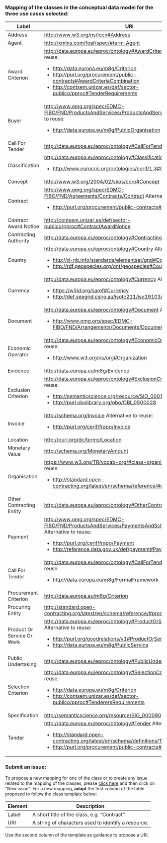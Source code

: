 ### Mapping of the classes in the conceptual data model for the three use cases selected:  

|Label|URI|
|---|---|
|Address|http://www.w3.org/ns/locn#Address|
|Agent|http://xmlns.com/foaf/spec/#term_Agent|
|Award Criterion|http://data.europa.eu/eproc/ontology#AwardCriterion Considering to reuse:<ul><li>http://data.europa.eu/m8g/Criterion</li><li>http://purl.org/procurement/public-contracts#AwardCriteriaCombination</li><li>http://contsem.unizar.es/def/sector-publico/pproc#TenderRequirements</li></ul>|
|Buyer|http://www.omg.org/spec/EDMC-FIBO/FND/ProductsAndServices/ProductsAndServices/Buyer Alternative to reuse:<ul><li>http://data.europa.eu/m8g/PublicOrganisation</li></ul>|
|Call For Tender|http://data.europa.eu/eproc/ontology#CallForTender|
|Classification|http://data.europa.eu/eproc/ontology#Classification Alternative to reuse:<ul><li>http://www.eurocris.org/ontologies/cerif/1.3#Classification</li></ul>|
|Concept|http://www.w3.org/2004/02/skos/core#Concept|
|Contract|http://www.omg.org/spec/EDMC-FIBO/FND/Agreements/Contracts/Contract Alternative to reuse:<ul><li>http://purl.org/procurement/public-contracts#Contract</li></ul>|
|Contract Award Notice|http://contsem.unizar.es/def/sector-publico/pproc#ContractAwardNotice|
|Contracting Authority|http://data.europa.eu/eproc/ontology#ContractingAuthority|
|Country|http://data.europa.eu/eproc/ontology#Country Alternative to reuse:<ul><li>http://d-nb.info/standards/elementset/gnd#Country</li><li>http://rdf.geospecies.org/ont/geospecies#Country</li></ul>|
|Currency|http://data.europa.eu/eproc/ontology#Currency Alternative to reuse:<ul><li>https://w3id.org/saref#Currency</li><li>http://def.seegrid.csiro.au/isotc211/iso19103/2005/basic#Currency</li></ul>|
|Document|http://data.europa.eu/eproc/ontology#Document Alternative to reuse:<ul><li>http://www.omg.org/spec/EDMC-FIBO/FND/Arrangements/Documents/Document</li></ul>|
|Economic Operator|http://data.europa.eu/eproc/ontology#EconomicOperator Alternative to reuse:<ul><li>http://www.w3.org/ns/org#Organization</li></ul>|
|Evidence|http://data.europa.eu/m8g/Evidence |
|Exclusion Criterion|http://data.europa.eu/eproc/ontology#ExclusionCriterion Alternative to reuse:<ul><li>http://semanticscience.org/resource/SIO_000143</li><li>http://purl.obolibrary.org/obo/OBI_0500028</li></ul>|
|Invoice|http://schema.org/Invoice Alternative to reuse:<ul><li>http://purl.org/cerif/frapo/Invoice</li></ul>|
|Location|http://purl.org/dc/terms/Location|
|Monetary Value|http://schema.org/MonetaryAmount|
|Organisation|https://www.w3.org/TR/vocab-org/#class-organization Alternative to reuse:<ul><li>http://standard.open-contracting.org/latest/en/schema/reference/#organization</li></ul>|
|Other Contracting Entity|http://data.europa.eu/eproc/ontology#OtherContractingEntities|
|Payment|http://www.omg.org/spec/EDMC-FIBO/FND/ProductsAndServices/PaymentsAndSchedules/Payment Alternative to reuse:<ul><li>http://purl.org/cerif/frapo/Payment</li><li>http://reference.data.gov.uk/def/payment#Payment</li></ul>|
|Call For Tender|http://data.europa.eu/eproc/ontology#CallForTender Considering to reuse:<ul><li>http://data.europa.eu/m8g/FormalFramework</li></ul>|
|Procurement Criterion|http://data.europa.eu/m8g/Criterion|
|Procuring Entity|http://standard.open-contracting.org/latest/en/schema/reference/#procuringEntity|
|Product Or Service Or Work|http://data.europa.eu/eproc/ontology#ProductOrServiceOrWork Alternative to reuse:<ul><li>http://purl.org/goodrelations/v1#ProductOrService</li><li>http://data.europa.eu/m8g/PublicService</li></ul>|
|Public Undertaking|http://data.europa.eu/eproc/ontology#PublicUndertaking|
|Selection Criterion|http://data.europa.eu/eproc/ontology#SelectionCriterion Considering to reuse:<ul><li>http://data.europa.eu/m8g/Criterion</li><li>http://contsem.unizar.es/def/sector-publico/pproc#TenderersRequirements</li></ul>|
|Specification|http://semanticscience.org/resource/SIO_000090|
|Tender|http://data.europa.eu/eproc/ontology#Tender Alternative to reuse:<ul><li>http://standard.open-contracting.org/latest/en/schema/definitions/Tender</li><li>http://purl.org/procurement/public-contracts#Tender</li></ul>|
  
### Submit an issue:  
To propose a new mapping for one of the class or to create any issue related to the mapping of the classes, please [click here](https://github.com/eprocurementontology/eprocurementontology/labels/Mapping%20CM%20-%20Classes) and then click on "New issue". 
For a new mapping, **adapt** the first column of the table proposed to follow the class template below:    

|Element|Description|
|---|---|
|Label|A short title of the class, e.g. “Contract”|
|URI|A string of characters used to identify a resource.|  

Use the second column of the template as guidance to propose a URI.